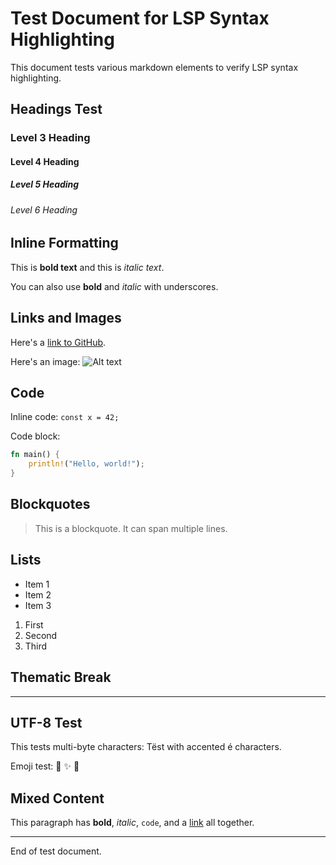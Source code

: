 # Test Document for LSP Syntax Highlighting

This document tests various markdown elements to verify LSP syntax highlighting.

## Headings Test

### Level 3 Heading
#### Level 4 Heading
##### Level 5 Heading
###### Level 6 Heading

## Inline Formatting

This is **bold text** and this is *italic text*.

You can also use __bold__ and _italic_ with underscores.

## Links and Images

Here's a [link to GitHub](https://github.com).

Here's an image: ![Alt text](https://example.com/image.png)

## Code

Inline code: `const x = 42;`

Code block:
```rust
fn main() {
    println!("Hello, world!");
}
```

## Blockquotes

> This is a blockquote.
> It can span multiple lines.

## Lists

- Item 1
- Item 2
- Item 3

1. First
2. Second
3. Third

## Thematic Break

---

## UTF-8 Test

This tests multi-byte characters: Tëst with accented é characters.

Emoji test: 🎨 ✨ 🚀

## Mixed Content

This paragraph has **bold**, *italic*, `code`, and a [link](https://example.com) all together.

---

End of test document.
